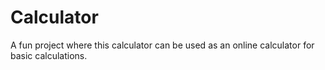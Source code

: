 # Calculator

A fun project where this calculator can be used as an online calculator for basic calculations. 
